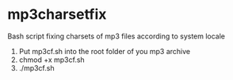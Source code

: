 # mp3charsetfix
Bash script fixing charsets of mp3 files according to system locale

1. Put mp3cf.sh into the root folder of you mp3 archive
2. chmod +x mp3cf.sh
3. ./mp3cf.sh

